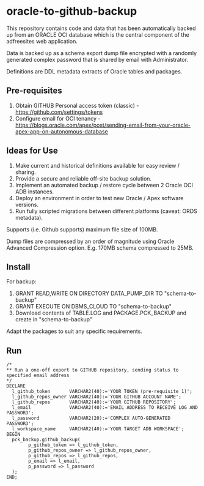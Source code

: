 # oracle-to-github-backup
This repository contains code and data that has been automatically backed up from an ORACLE OCI database which is the central component of the adfreesites web application.

Data is backed up as a schema export dump file encrypted with a randomly generated complex password that is shared by email with Administrator.

Definitions are DDL metadata extracts of Oracle tables and packages.

## Pre-requisites
1. Obtain GITHUB Personal access token (classic) - https://github.com/settings/tokens
2. Configure email for OCI tenancy - https://blogs.oracle.com/apex/post/sending-email-from-your-oracle-apex-app-on-autonomous-database

## Ideas for Use
1. Make current and historical definitions available for easy review / sharing.
2. Provide a secure and reliable off-site backup solution. 
3. Implement an automated backup / restore cycle between 2 Oracle OCI ADB instances.
4. Deploy an environment in order to test new Oracle / Apex software versions.
5. Run fully scripted migrations between different platforms (caveat: ORDS metadata).

Supports (i.e. Github supports) maximum file size of 100MB.

Dump files are compressed by an order of magnitude using Oracle Advanced Compression option. E.g. 170MB schema compressed to 25MB.

## Install
For backup:
1. GRANT READ,WRITE ON DIRECTORY DATA_PUMP_DIR TO "schema-to-backup"
2. GRANT EXECUTE ON DBMS_CLOUD TO "schema-to-backup"
3. Download contents of TABLE.LOG and PACKAGE.PCK_BACKUP and create in "schema-to-backup"

Adapt the packages to suit any specific requirements.

## Run
```
/*
** Run a one-off export to GITHUB repository, sending status to specified email address
*/
DECLARE
  l_github_token       VARCHAR2(40):='YOUR TOKEN (pre-requisite 1)'; 
  l_github_repos_owner VARCHAR2(40):='YOUR GITHUB ACCOUNT NAME';
  l_github_repos       VARCHAR2(40):='YOUR GITHUB REPOSITORY';
  l_email              VARCHAR2(40):='EMAIL ADDRESS TO RECEIVE LOG AND PASSWORD';  
  l_password           VARCHAR2(20):='COMPLEX AUTO-GENERATED PASSWORD';
  l_workspace_name     VARCHAR2(40):='YOUR TARGET ADB WORKSPACE';
BEGIN 
  pck_backup.github_backup(
        p_github_token => l_github_token,
        p_github_repos_owner => l_github_repos_owner,
        p_github_repos => l_github_repos,
        p_email => l_email,
        p_password => l_password
  );
END;
```
